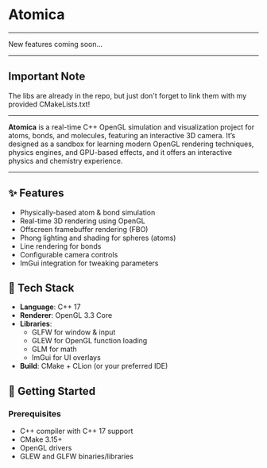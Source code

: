 # Atomica

---

New features coming soon...

---

## Important Note
The libs are already in the repo, but just don't forget to link them with my provided CMakeLists.txt! 

---

**Atomica** is a real-time C++ OpenGL simulation and visualization project for atoms, bonds, and molecules, featuring an interactive 3D camera. It’s designed as a sandbox for learning modern OpenGL rendering techniques, physics engines, and GPU-based effects, and it offers an interactive physics and chemistry experience.

---

## ✨ Features

- Physically-based atom & bond simulation
- Real-time 3D rendering using OpenGL
- Offscreen framebuffer rendering (FBO)
- Phong lighting and shading for spheres (atoms)
- Line rendering for bonds
- Configurable camera controls
- ImGui integration for tweaking parameters

## 🧩 Tech Stack

- **Language**: C++ 17
- **Renderer**: OpenGL 3.3 Core
- **Libraries**: 
  - GLFW for window & input
  - GLEW for OpenGL function loading
  - GLM for math
  - ImGui for UI overlays
- **Build**: CMake + CLion (or your preferred IDE)

## 🚀 Getting Started

### Prerequisites

- C++ compiler with C++ 17 support
- CMake 3.15+
- OpenGL drivers
- GLEW and GLFW binaries/libraries
